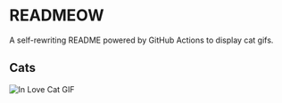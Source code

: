 # READMEOW

A self-rewriting README powered by GitHub Actions to display cat gifs.

## Cats

![In Love Cat GIF](https://media1.giphy.com/media/MDJ9IbxxvDUQM/200.gif?cid=9acd02dammp1wbgbyjohonlte3r2kfafv4u1bzvdxybcjzos&ep=v1_gifs_search&rid=200.gif&ct=g)
